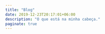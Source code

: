 ```yaml
---
title: "Blog"
date: 2019-12-23T20:17:01+06:00
description: "O que está na minha cabeça."
paginate: true
---
```

